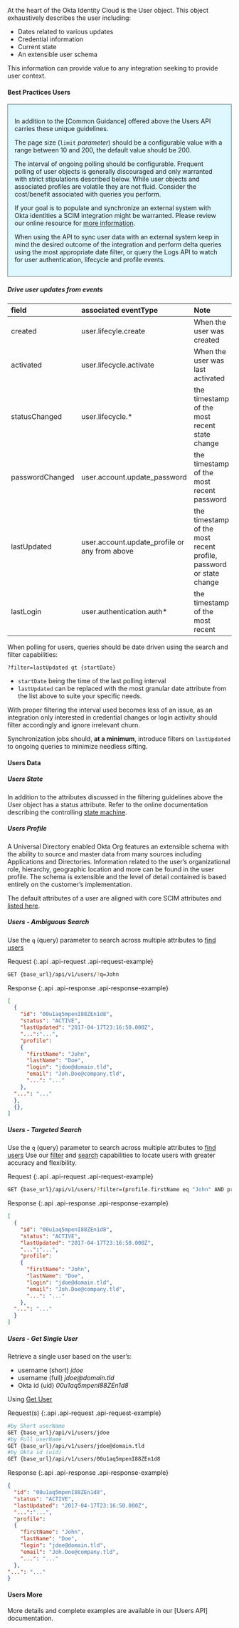 
At the heart of the Okta Identity Cloud is the User object. This object exhaustively describes the user including:

+ Dates related to various updates
+ Credential information
+ Current state
+ An extensible user schema

This information can provide value to any integration seeking to provide user context.

#### Best Practices Users

<div style="border: 1px solid #626b6d; background-color: #ddf8ff; padding-left: 15px; padding-right: 15px; padding-bottom: 15px; padding-top: 15px">

In addition to the [Common Guidance] offered above the Users API carries these unique guidelines.

The page size (`limit` _parameter_) should be a configurable value with a range between 10 and 200, the default value should be 200.

The interval of ongoing polling should be configurable. Frequent polling of user objects is generally discouraged and only warranted with strict stipulations described below. While user objects and associated profiles are volatile they are not fluid.  Consider the cost/benefit associated with queries you perform.

If your goal is to populate and synchronize an external system with Okta identities a SCIM integration might be warranted. Please review our online resource for [more information](../../standards/SCIM).

When using the API to sync user data with an external system keep in mind the desired outcome of the integration and perform delta queries using the most appropriate date filter, or query the Logs API to watch for user authentication, lifecycle and profile events.

</div>

##### Drive user updates from events

| field | associated eventType | Note |
|:---|:---|:---|
| created | user.lifecyle.create | When the user was created |
| activated | user.lifecycle.activate | When the user was last activated |
| statusChanged | user.lifecycle.* | the timestamp of the most recent state change |
| passwordChanged | user.account.update_password | the timestamp of the most recent password |
| lastUpdated | user.account.update_profile or any from above | the timestamp of the most recent profile, password or state change |
| lastLogin | user.authentication.auth* | the timestamp of the most recent |

When polling for users, queries should be date driven using the search and filter capabilities:

`?filter=lastUpdated gt {startDate}`

+ `startDate` being the time of the last polling interval
+ `lastUpdated` can be replaced with the most granular date attribute from the list above to suite your specific needs.

With proper filtering the interval used becomes less of an issue, as an integration only interested in credential changes or login activity should filter accordingly and ignore irrelevant churn.

Synchronization jobs should, **at a minimum**, introduce filters on `lastUpdated` to ongoing queries to minimize needless sifting.

#### Users Data

##### Users State

In addition to the attributes discussed in the filtering guidelines above the User object has a status attribute. Refer to the online documentation describing the controlling [state machine](../../docs/api/resources/users.html#user-status).

##### Users Profile

A Universal Directory enabled Okta Org features an extensible schema with the ability to source and master data from many sources including Applications and Directories.  Information related to the user’s organizational role, hierarchy, geographic location and more can be found in the user profile.  The schema is extensible and the level of detail contained is based entirely on the customer’s implementation.

The default attributes of a user are aligned with core SCIM attributes and [listed here](../../docs/api/resources/users.html#default-profile-properties).

##### Users - Ambiguous Search

Use the `q` (query) parameter to search across multiple attributes to [find users](../../docs/api/resources/users.html#find-users)

Request
{:.api .api-request .api-request-example}

```sh
GET {base_url}/api/v1/users/?q=John
```

Response
{:.api .api-response .api-response-example}

```json
[
  {
    "id": "00u1aq5mpenI88ZEn1d8",
    "status": "ACTIVE",
    "lastUpdated": "2017-04-17T23:16:50.000Z",
    "...":"...",
    "profile":
    {
      "firstName": "John",
      "lastName": "Doe",
      "login": "jdoe@domain.tld",
      "email": "Joh.Doe@company.tld",
      "...": "..."
    },
  "...": "..."
  },
  {},
]
```

##### Users - Targeted Search

Use the `q` (query) parameter to search across multiple attributes to [find users](../../docs/api/resources/users.html#find-users)
Use our [filter](../../docs/api/resources/users.html#list-users-with-a-filter) and [search](../../docs/api/resources/users.html#list-users-with-search) capabilities to locate users with greater accuracy and flexibility.

Request
{:.api .api-request .api-request-example}

```sh
GET {base_url}/api/v1/users/?filter=(profile.firstName eq "John" AND profile.lastName eq "Doe")
```

Response
{:.api .api-response .api-response-example}

```json
[
  {
    "id": "00u1aq5mpenI88ZEn1d8",
    "status": "ACTIVE",
    "lastUpdated": "2017-04-17T23:16:50.000Z",
    "...":"...",
    "profile":
    {
      "firstName": "John",
      "lastName": "Doe",
      "login": "jdoe@domain.tld",
      "email": "Joh.Doe@company.tld",
      "...": "..."
    },
  "...": "..."
  }
]
```

##### Users - Get Single User

Retrieve a single user based on the user’s:

+ username (short) _jdoe_
+ username (full) _jdoe@domain.tld_
+ Okta id (uid) _00u1aq5mpenI88ZEn1d8_

Using [Get User](../../docs/api/resources/users.html#get-user)

Request(s)
{:.api .api-request .api-request-example}

```sh
#by Short userName
GET {base_url}/api/v1/users/jdoe
#by Full userName
GET {base_url}/api/v1/users/jdoe@domain.tld
#by Okta id (uid)
GET {base_url}/api/v1/users/00u1aq5mpenI88ZEn1d8
```

Response
{:.api .api-response .api-response-example}

```json
{
  "id": "00u1aq5mpenI88ZEn1d8",
  "status": "ACTIVE",
  "lastUpdated": "2017-04-17T23:16:50.000Z",
  "...":"...",
  "profile":
  {
    "firstName": "John",
    "lastName": "Doe",
    "login": "jdoe@domain.tld",
    "email": "Joh.Doe@company.tld",
    "...": "..."
  },
"...": "..."
}
```

#### Users More

More details and complete examples are available in our [Users API] documentation.
